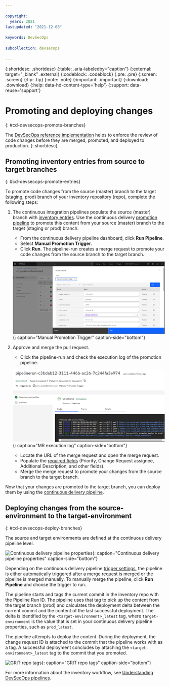 ```yaml
---

copyright:
  years: 2021
lastupdated: "2021-12-08"

keywords: DevSecOps

subcollection: devsecops

---
```


{:shortdesc: .shortdesc}
{:table: .aria-labeledby="caption"}
{:external: target="_blank" .external}
{:codeblock: .codeblock}
{:pre: .pre}
{:screen: .screen}
{:tip: .tip}
{:note: .note}
{:important: .important}
{:download: .download}
{:help: data-hd-content-type='help'}
{:support: data-reuse='support'}

# Promoting and deploying changes
{: #cd-devsecops-promote-branches}

The [DevSecOps reference implementation](/docs/devsecops?topic=devsecops-cd-devsecops-peer-review) helps to enforce the review of code changes before they are merged, promoted, and deployed to production.
{: shortdesc}

## Promoting inventory entries from source to target branches
{: #cd-devsecops-promote-entries}

To promote code changes from the source (master) branch to the target (staging, prod) branch of your inventory repository (repo), complete the following steps:

1. The continuous integration pipelines populate the source (master) branch with [inventory entries](/docs/devsecops?topic=devsecops-cd-devsecops-inventory#inventory-entry-format). Use the continuous delivery [promotion pipeline](/docs/devsecops?topic=devsecops-cd-devsecops-promotion-pipeline) to promote this content from your source (master) branch to the target (staging or prod) branch.

   * From the continuous delivery pipeline dashboard, click **Run Pipeline**. 
   * Select **Manual Promotion Trigger**.
   * Click **Run**. The pipeline-run creates a merge request to promote your code changes from the source branch to the target  branch.
 
   ![Manual Promotion Trigger](images/manual-promotion-trigger.png){: caption="Manual Promotion Trigger" caption-side="bottom"}

1. Approve and merge the pull request.

   * Click the pipeline-run and check the execution log of the promotion pipeline.
 
   ![MR execution log](images/pr-exec-log.png){: caption="MR execution log" caption-side="bottom"}
 
   * Locate the URL of the merge request and open the merge request.
   * Populate the [required fields](/docs/devsecops?topic=devsecops-cd-devsecops-promotion-pipeline#cd-devsecops-promotion-pipelineoutputs) (Priority, Change Request assignee, Additional Description, and other fields).
   * Merge the merge request to promote your changes from the source branch to the target branch.

Now that your changes are promoted to the target branch, you can deploy them by using the [continuous delivery pipeline](/docs/devsecops?topic=devsecops-tutorial-cd-devsecops#devsecops-cd-toolchain-cd-pipeline-run).

## Deploying changes from the source-environment to the target-environment
{: #cd-devsecops-deploy-branches}

The source and target environments are defined at the continuous delivery pipeline level.

![Continuous delivery pipeline properties](images/cd-env-props.png){: caption="Continuous delivery pipeline properties" caption-side="bottom"}

Depending on the continuous delivery pipeline [trigger settings](/docs/devsecops?topic=devsecops-cd-devsecops-triggers), the pipeline is either automatically triggered after a merge request is merged or the pipeline is merged manually. To manually merge the pipeline, click **Run Pipeline** and choose the trigger to run.
 
The pipeline starts and tags the current commit in the inventory repo with the Pipeline Run ID. The pipeline uses that tag to pick up the content from the target branch (prod) and calculates the deployment delta between the current commit and the content of the last successful deployment. The delta is identified by the `<target-environment>_latest` tag, where `target-environment` is the value that is set in your continuous delivery pipeline properties, such as `prod_latest`.

The pipeline attempts to deploy the content. During the deployment, the change request ID is attached to the commit that the pipeline works with as a tag. A successful deployment concludes by attaching the `<target-environment>_latest` tag to the commit that you promoted.

![GRIT repo tags](images/grit-repo-tags.png){: caption="GRIT repo tags" caption-side="bottom"}

For more information about the inventory workflow, see [Understanding DevSecOps pipelines](/docs/devsecops?topic=devsecops-cd-devsecops-pipelines#cd-devsecops-pipelines-inventory-workflow).
